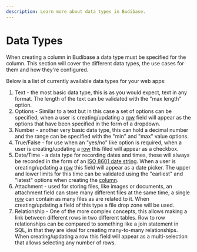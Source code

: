 ```yaml
---
description: Learn more about data types in Budibase.
---
```


# Data Types

When creating a column in Budibase a data type must be specified for the column. This section will cover the different data types, the use cases for them and how they're configured.

Below is a list of currently available data types for your web apps:

1. Text - the most basic data type, this is as you would expect, text in any format. The length of the text can be validated with the "max length" option.
2. Options -  Similar to a text but in this case a set of options can be specified, when a user is creating/updating a [row](../tables/rows.md) field will appear as the options that have been specified in the form of a dropdown.
3. Number  - another very basic data type, this can hold a decimal number and the range can be specified with the "min" and "max" value options.
4. True/False - for use when an "yes/no" like option is required, when a user is creating/updating a [row](../tables/rows.md) this filed will appear as a checkbox.
5. Date/Time - a data type for recording dates and times, these will always be recorded in the form of an [ISO 8601 date string](https://en.wikipedia.org/wiki/ISO_8601). When a user is creating/updating a [row](../tables/rows.md) this field will appear as a date picker. The upper and lower limits for this time can be validated using the "earliest" and "latest" options when creating the [column](../tables/columns.md).
6. Attachment - used for storing files, like images or documents, an attachment field can store many different files at the same time, a single [row](../tables/rows.md) can contain as many files as are related to it. When creating/updating a field of this type a file drop zone will be used.
7. Relationship - One of the more complex concepts, this allows making a link between different rows in two different tables. Row to row relationships can be compared to something like a join statement in SQL, in that they are ideal for creating many-to-many relationships.  When creating/updating a row this field will appear as a multi-selection that allows selecting any number of rows.

